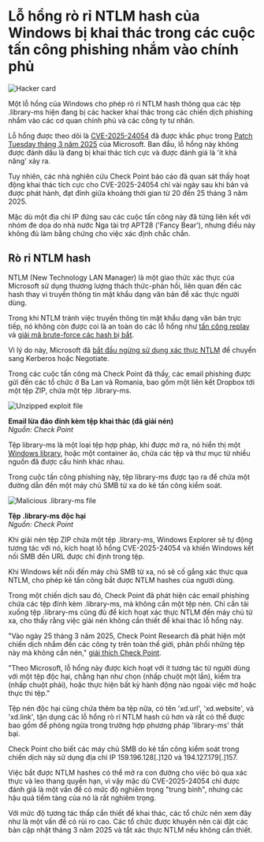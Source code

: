 # Lỗ hổng rò rỉ NTLM hash của Windows bị khai thác trong các cuộc tấn công phishing nhắm vào chính phủ

![Hacker card](https://www.bleepstatic.com/content/hl-images/2024/12/15/hacker-card.jpg)

Một lỗ hổng của Windows cho phép rò rỉ NTLM hash thông qua các tệp .library-ms hiện đang bị các hacker khai thác trong các chiến dịch phishing nhắm vào các cơ quan chính phủ và các công ty tư nhân.

Lỗ hổng được theo dõi là [CVE-2025-24054](https://msrc.microsoft.com/update-guide/en-US/advisory/CVE-2025-24054) đã được khắc phục trong [Patch Tuesday tháng 3 năm 2025](https://www.bleepingcomputer.com/news/microsoft/microsoft-march-2025-patch-tuesday-fixes-7-zero-days-57-flaws/) của Microsoft. Ban đầu, lỗ hổng này không được đánh dấu là đang bị khai thác tích cực và được đánh giá là 'ít khả năng' xảy ra.

Tuy nhiên, các nhà nghiên cứu Check Point báo cáo đã quan sát thấy hoạt động khai thác tích cực cho CVE-2025-24054 chỉ vài ngày sau khi bản vá được phát hành, đạt đỉnh giữa khoảng thời gian từ 20 đến 25 tháng 3 năm 2025.

Mặc dù một địa chỉ IP đứng sau các cuộc tấn công này đã từng liên kết với nhóm đe dọa do nhà nước Nga tài trợ APT28 ('Fancy Bear'), nhưng điều này không đủ làm bằng chứng cho việc xác định chắc chắn.

## Rò rỉ NTLM hash

NTLM (New Technology LAN Manager) là một giao thức xác thực của Microsoft sử dụng thương lượng thách thức-phản hồi, liên quan đến các hash thay vì truyền thông tin mật khẩu dạng văn bản để xác thực người dùng.

Trong khi NTLM tránh việc truyền thông tin mật khẩu dạng văn bản trực tiếp, nó không còn được coi là an toàn do các lỗ hổng như [tấn công replay](https://www.bleepingcomputer.com/news/microsoft/new-dfscoerce-ntlm-relay-attack-allows-windows-domain-takeover/) và [giải mã brute-force các hash bị bắt](https://www.bleepingcomputer.com/news/security/understanding-the-windows-credential-leak-flaw-and-how-to-prevent-it/).

Vì lý do này, Microsoft đã [bắt đầu ngừng sử dụng xác thực NTLM](https://www.bleepingcomputer.com/news/microsoft/microsoft-deprecates-windows-ntlm-authentication-protocol/)  để chuyển sang Kerberos hoặc Negotiate.

Trong các cuộc tấn công mà Check Point đã thấy, các email phishing được gửi đến các tổ chức ở Ba Lan và Romania, bao gồm một liên kết Dropbox tới một tệp ZIP, chứa một tệp .library-ms.

![Unzipped exploit file](https://www.bleepstatic.com/images/news/u/1220909/2025/April/exploit-file.jpg)

**Email lừa đảo đính kèm tệp khai thác (đã giải nén)**  
_Nguồn: Check Point_

Tệp library-ms là một loại tệp hợp pháp, khi được mở ra, nó hiển thị một [Windows library](https://learn.microsoft.com/en-us/windows/client-management/client-tools/windows-libraries), hoặc một container ảo, chứa các tệp và thư mục từ nhiều nguồn đã được cấu hình khác nhau.

Trong cuộc tấn công phishing này, tệp library-ms được tạo ra để chứa một đường dẫn đến một máy chủ SMB từ xa do kẻ tấn công kiểm soát.

![Malicious .library-ms file](https://www.bleepstatic.com/images/news/security/l/library-ms/CVE-2025-24054/malicious-library-ms-file.jpg)

**Tệp .library-ms độc hại**  
_Nguồn: Check Point_

Khi giải nén tệp ZIP chứa một tệp .library-ms, Windows Explorer sẽ tự động tương tác với nó, kích hoạt lỗ hổng CVE-2025-24054 và khiến Windows kết nối SMB đến URL được chỉ định trong tệp.

Khi Windows kết nối đến máy chủ SMB từ xa, nó sẽ cố gắng xác thực qua NTLM, cho phép kẻ tấn công bắt được NTLM hashes của người dùng.

Trong một chiến dịch sau đó, Check Point đã phát hiện các email phishing chứa các tệp đính kèm .library-ms, mà không cần một tệp nén. Chỉ cần tải xuống tệp .library-ms cũng đủ để kích hoạt xác thực NTLM đến máy chủ từ xa, cho thấy rằng việc giải nén không cần thiết để khai thác lỗ hổng này.

"Vào ngày 25 tháng 3 năm 2025, Check Point Research đã phát hiện một chiến dịch nhắm đến các công ty trên toàn thế giới, phân phối những tệp này mà không cần nén," [giải thích Check Point](https://research.checkpoint.com/2025/cve-2025-24054-ntlm-exploit-in-the-wild/).

"Theo Microsoft, lỗ hổng này được kích hoạt với ít tương tác từ người dùng với một tệp độc hại, chẳng hạn như chọn (nhấp chuột một lần), kiểm tra (nhấp chuột phải), hoặc thực hiện bất kỳ hành động nào ngoài việc mở hoặc thực thi tệp."

Tệp nén độc hại cũng chứa thêm ba tệp nữa, có tên 'xd.url', 'xd.website', và 'xd.link', tận dụng các lỗ hổng rò rỉ NTLM hash cũ hơn và rất có thể được bao gồm để phòng ngừa trong trường hợp phương pháp 'library-ms' thất bại.

Check Point cho biết các máy chủ SMB do kẻ tấn công kiểm soát trong chiến dịch này sử dụng địa chỉ IP 159.196.128\[.\]120 và 194.127.179\[.\]157.

Việc bắt được NTLM hashes có thể mở ra con đường cho việc bỏ qua xác thực và leo thang quyền hạn, vì vậy mặc dù CVE-2025-24054 chỉ được đánh giá là một vấn đề có mức độ nghiêm trọng "trung bình", nhưng các hậu quả tiềm tàng của nó là rất nghiêm trọng.

Với mức độ tương tác thấp cần thiết để khai thác, các tổ chức nên xem đây như là một vấn đề có rủi ro cao. Các tổ chức được khuyên nên cài đặt các bản cập nhật tháng 3 năm 2025 và tắt xác thực NTLM nếu không cần thiết.